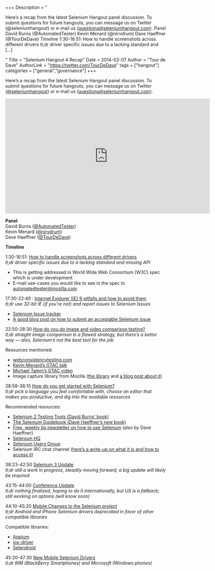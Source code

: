 +++
Description = "<p>Here’s a recap from the latest Selenium Hangout panel discussion. To submit questions for future hangouts, you can message us on Twitter (@seleniumhangout) or e-mail us (questions@seleniumhangout.com). Panel David Burns (@AutomatedTester) Kevin Menard (@nirvdrum) Dave Haeffner (@TourDeDave) Timeline 1:30-16:51: How to handle screenshots across different drivers tl;dr driver specific issues due to a lacking standard and […]</p>"
Title = "Selenium Hangout 4 Recap"
Date = 2014-02-07
Author = "Tour de Dave"
AuthorLink = "https://twitter.com/TourDeDave"
tags = ["hangout"]
categories = ["general","governance"]
+++

<p>Here&#8217;s a recap from the latest Selenium Hangout panel discussion. To submit questions for future hangouts, you can message us on Twitter (<a href="https://twitter.com/seleniumhangout">@seleniumhangout</a>) or e-mail us (<a href="mailto:questions@seleniumhangout.com">questions@seleniumhangout.com</a>).</p>
<span class="embed-youtube" style="text-align:center; display: block;"><iframe class='youtube-player' type='text/html' width='640' height='360' src='https://www.youtube.com/embed/3IEqh7NmaEo?version=3&#038;rel=1&#038;fs=1&#038;autohide=2&#038;showsearch=0&#038;showinfo=1&#038;iv_load_policy=1&#038;wmode=transparent' allowfullscreen='true' style='border:0;'></iframe></span>
<p><strong>Panel</strong><br />
David Burns (<a href="https://twitter.com/AutomatedTester">@AutomatedTester</a>)<br />
Kevin Menard (<a href="https://twitter.com/nirvdrum">@nirvdrum</a>)<br />
Dave Haeffner (<a href="https://twitter.com/TourDeDave">@TourDeDave</a>)</p>
<p><strong>Timeline</strong></p>
<p>1:30-16:51: <span style="text-decoration:underline;">How to handle screenshots across different drivers</span><br />
<em>tl;dr driver specific issues due to a lacking standard and missing API</em></p>
<ul>
<li>This is getting addressed in World Wide Web Consortium (W3C) spec which is under development</li>
<li>E-mail use-cases you would like to see in the spec to <a href="mailto:automatedtester@mozilla.com">automatedtester@mozilla.com</a></li>
</ul>
<p>17:30-22:40 : <span style="text-decoration:underline;">Internet Explorer (IE) 9 pitfalls and how to avoid them</span><br />
<em>tl;dr use 32-bit IE (if you&#8217;re not) and report issues to Selenium Issues</em></p>
<ul>
<li><a href="https://code.google.com/p/selenium/issues/list">Selenium Issue tracker</a></li>
<li><a href="http://jimevansmusic.blogspot.com/2012/12/not-providing-html-page-is-bogus.html">A good blog post on how to submit an acceptable Selenium issue</a></li>
</ul>
<p>22:50-28:30 <span style="text-decoration:underline;">How do you do image and video comparison testing?</span><br />
<em>tl;dr straight image comparison is a flawed strategy, but there&#8217;s a better way &#8212; also, Selenium&#8217;s not the best tool for the job</em></p>
<p>Resources mentioned:</p>
<ul>
<li><a href="http://webconsistencytesting.com/">webconsistencytesting.com</a></li>
<li><a href="http://www.youtube.com/watch?v=_6fV-6eMSUM">Kevin Menard&#8217;s GTAC talk</a></li>
<li><a href="http://www.youtube.com/watch?v=WY3C6FHqSqQ">Michael Tamm&#8217;s GTAC video</a></li>
<li>Image capture library from Mozilla (<a href="https://github.com/mozilla/eideticker">the library</a> and <a href="https://blog.mozilla.org/futurereleases/2012/06/26/mobile-firefox-measuring-how-a-browser-feels/">a blog post about it</a>)</li>
</ul>
<p>28:58-38:15 <span style="text-decoration:underline;">How do you get started with Selenium?</span><br />
<em>tl;dr pick a language you feel comfortable with, choose an editor that makes you productive, and dig into the available resources</em></p>
<p>Recommended resources:</p>
<ul>
<li><a href="http://www.amazon.com/Selenium-Testing-Tools-Beginners-Guide/dp/1849518300">Selenium 2 Testing Tools (David Burns&#8217; book)</a></li>
<li><a href="http://seleniumguidebook.com">The Selenium Guidebook (Dave Haeffner&#8217;s new book)</a></li>
<li><a href="http://elementalselenium.com">Free, weekly tip newsletter on how to use Selenium</a> (also by Dave Haeffner)</li>
<li><a href="http://seleniumhq.org/">Selenium HQ</a></li>
<li><a href="https://groups.google.com/forum/#!forum/selenium-users">Selenium Users Group</a></li>
<li>Selenium IRC chat channel (<a href="http://elementalselenium.com/tips/20-irc-chat">here&#8217;s a write-up on what it is and how to access it</a>)</li>
</ul>
<p>38:23-42:50 <span style="text-decoration:underline;">Selenium 3 Update</span><br />
<em>tl;dr still a work in progress, steadily moving forward, a big update will likely be required</em></p>
<p>43:15-44:00 <span style="text-decoration:underline;">Conference Update</span><br />
<em>tl;dr nothing finalized, hoping to do it internationally, but US is a fallback; still working on options (will know soon)</em></p>
<p>44:10-45:20 <span style="text-decoration:underline;">Mobile Changes to the Selenium project</span><br />
<em>tl;dr Android and iPhone Selenium drivers deprecated in favor of other compatible libraries</em></p>
<p>Compatible libraries:</p>
<ul>
<li><a href="http://appium.io/">Appium</a></li>
<li><a href="http://ios-driver.github.io/ios-driver/">ios-driver</a></li>
<li><a href="http://selendroid.io/">Selendroid</a></li>
</ul>
<p>45:20-47:30 <span style="text-decoration:underline;">New Mobile Selenium Drivers</span><br />
<em>tl;dr RIM (BlackBerry Smartphones) and Microsoft (Windows phones)</em></p>

